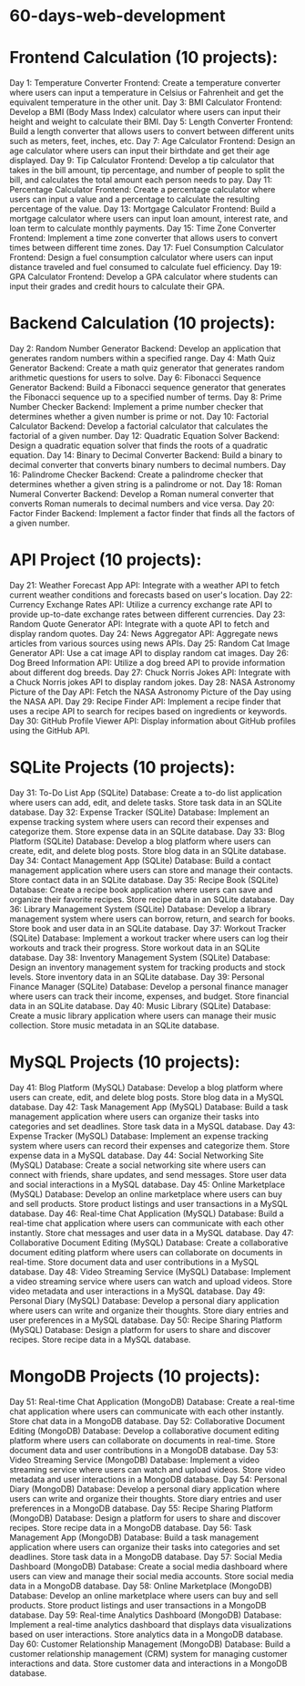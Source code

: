 # 60-days-web-development

<h1>Frontend Calculation (10 projects):</h1>
Day 1: Temperature Converter
  Frontend: Create a temperature converter where users can input a temperature in Celsius or Fahrenheit and get the equivalent temperature in the other unit.
Day 3: BMI Calculator
  Frontend: Develop a BMI (Body Mass Index) calculator where users can input their height and weight to calculate their BMI.
Day 5: Length Converter
  Frontend: Build a length converter that allows users to convert between different units such as meters, feet, inches, etc.
Day 7: Age Calculator
  Frontend: Design an age calculator where users can input their birthdate and get their age displayed.
Day 9: Tip Calculator
  Frontend: Develop a tip calculator that takes in the bill amount, tip percentage, and number of people to split the bill, and calculates the total amount each person needs to pay.
Day 11: Percentage Calculator
  Frontend: Create a percentage calculator where users can input a value and a percentage to calculate the resulting percentage of the value.
Day 13: Mortgage Calculator
  Frontend: Build a mortgage calculator where users can input loan amount, interest rate, and loan term to calculate monthly payments.
Day 15: Time Zone Converter
  Frontend: Implement a time zone converter that allows users to convert times between different time zones.
Day 17: Fuel Consumption Calculator
  Frontend: Design a fuel consumption calculator where users can input distance traveled and fuel consumed to calculate fuel efficiency.
Day 19: GPA Calculator
  Frontend: Develop a GPA calculator where students can input their grades and credit hours to calculate their GPA.
  
<h1>Backend Calculation (10 projects):</h1>
Day 2: Random Number Generator
  Backend: Develop an application that generates random numbers within a specified range.
Day 4: Math Quiz Generator
  Backend: Create a math quiz generator that generates random arithmetic questions for users to solve.
Day 6: Fibonacci Sequence Generator
  Backend: Build a Fibonacci sequence generator that generates the Fibonacci sequence up to a specified number of terms.
Day 8: Prime Number Checker
  Backend: Implement a prime number checker that determines whether a given number is prime or not.
Day 10: Factorial Calculator
  Backend: Develop a factorial calculator that calculates the factorial of a given number.
Day 12: Quadratic Equation Solver
  Backend: Design a quadratic equation solver that finds the roots of a quadratic equation.
Day 14: Binary to Decimal Converter
  Backend: Build a binary to decimal converter that converts binary numbers to decimal numbers.
Day 16: Palindrome Checker
  Backend: Create a palindrome checker that determines whether a given string is a palindrome or not.
Day 18: Roman Numeral Converter
  Backend: Develop a Roman numeral converter that converts Roman numerals to decimal numbers and vice versa.
Day 20: Factor Finder
  Backend: Implement a factor finder that finds all the factors of a given number.
  
<h1>API Project (10 projects):</h1>
Day 21: Weather Forecast App
  API: Integrate with a weather API to fetch current weather conditions and forecasts based on user's location.
Day 22: Currency Exchange Rates
  API: Utilize a currency exchange rate API to provide up-to-date exchange rates between different currencies.
Day 23: Random Quote Generator
  API: Integrate with a quote API to fetch and display random quotes.
Day 24: News Aggregator
  API: Aggregate news articles from various sources using news APIs.
Day 25: Random Cat Image Generator
  API: Use a cat image API to display random cat images.
Day 26: Dog Breed Information
  API: Utilize a dog breed API to provide information about different dog breeds.
Day 27: Chuck Norris Jokes
  API: Integrate with a Chuck Norris jokes API to display random jokes.
Day 28: NASA Astronomy Picture of the Day
  API: Fetch the NASA Astronomy Picture of the Day using the NASA API.
Day 29: Recipe Finder
  API: Implement a recipe finder that uses a recipe API to search for recipes based on ingredients or keywords.
Day 30: GitHub Profile Viewer
  API: Display information about GitHub profiles using the GitHub API.
  
<h1>SQLite Projects (10 projects):</h1>
  Day 31: To-Do List App (SQLite)
Database: Create a to-do list application where users can add, edit, and delete tasks. Store task data in an SQLite database.
  Day 32: Expense Tracker (SQLite)
Database: Implement an expense tracking system where users can record their expenses and categorize them. Store expense data in an SQLite database.
  Day 33: Blog Platform (SQLite)
Database: Develop a blog platform where users can create, edit, and delete blog posts. Store blog data in an SQLite database.
  Day 34: Contact Management App (SQLite)
Database: Build a contact management application where users can store and manage their contacts. Store contact data in an SQLite database.
  Day 35: Recipe Book (SQLite)
Database: Create a recipe book application where users can save and organize their favorite recipes. Store recipe data in an SQLite database.
  Day 36: Library Management System (SQLite)
Database: Develop a library management system where users can borrow, return, and search for books. Store book and user data in an SQLite database.
  Day 37: Workout Tracker (SQLite)
Database: Implement a workout tracker where users can log their workouts and track their progress. Store workout data in an SQLite database.
  Day 38: Inventory Management System (SQLite)
Database: Design an inventory management system for tracking products and stock levels. Store inventory data in an SQLite database.
  Day 39: Personal Finance Manager (SQLite)
Database: Develop a personal finance manager where users can track their income, expenses, and budget. Store financial data in an SQLite database.
  Day 40: Music Library (SQLite)
Database: Create a music library application where users can manage their music collection. Store music metadata in an SQLite database.

<h1>MySQL Projects (10 projects):</h1>
Day 41: Blog Platform (MySQL)
  Database: Develop a blog platform where users can create, edit, and delete blog posts. Store blog data in a MySQL database.
Day 42: Task Management App (MySQL)
  Database: Build a task management application where users can organize their tasks into categories and set deadlines. Store task data in a MySQL database.
Day 43: Expense Tracker (MySQL)
  Database: Implement an expense tracking system where users can record their expenses and categorize them. Store expense data in a MySQL database.
Day 44: Social Networking Site (MySQL)
  Database: Create a social networking site where users can connect with friends, share updates, and send messages. Store user data and social interactions in a MySQL database.
Day 45: Online Marketplace (MySQL)
  Database: Develop an online marketplace where users can buy and sell products. Store product listings and user transactions in a MySQL database.
Day 46: Real-time Chat Application (MySQL)
  Database: Build a real-time chat application where users can communicate with each other instantly. Store chat messages and user data in a MySQL database.
Day 47: Collaborative Document Editing (MySQL)
  Database: Create a collaborative document editing platform where users can collaborate on documents in real-time. Store document data and user contributions in a MySQL database.
Day 48: Video Streaming Service (MySQL)
  Database: Implement a video streaming service where users can watch and upload videos. Store video metadata and user interactions in a MySQL database.
Day 49: Personal Diary (MySQL)
  Database: Develop a personal diary application where users can write and organize their thoughts. Store diary entries and user preferences in a MySQL database.
Day 50: Recipe Sharing Platform (MySQL)
  Database: Design a platform for users to share and discover recipes. Store recipe data in a MySQL database.
  
<h1>MongoDB Projects (10 projects):</h1>
Day 51: Real-time Chat Application (MongoDB)
  Database: Create a real-time chat application where users can communicate with each other instantly. Store chat data in a MongoDB database.
Day 52: Collaborative Document Editing (MongoDB)
  Database: Develop a collaborative document editing platform where users can collaborate on documents in real-time. Store document data and user contributions in a MongoDB database.
Day 53: Video Streaming Service (MongoDB)
  Database: Implement a video streaming service where users can watch and upload videos. Store video metadata and user interactions in a MongoDB database.
Day 54: Personal Diary (MongoDB)
  Database: Develop a personal diary application where users can write and organize their thoughts. Store diary entries and user preferences in a MongoDB database.
Day 55: Recipe Sharing Platform (MongoDB)
  Database: Design a platform for users to share and discover recipes. Store recipe data in a MongoDB database.
Day 56: Task Management App (MongoDB)
  Database: Build a task management application where users can organize their tasks into categories and set deadlines. Store task data in a MongoDB database.
Day 57: Social Media Dashboard (MongoDB)
  Database: Create a social media dashboard where users can view and manage their social media accounts. Store social media data in a MongoDB database.
Day 58: Online Marketplace (MongoDB)
  Database: Develop an online marketplace where users can buy and sell products. Store product listings and user transactions in a MongoDB database.
Day 59: Real-time Analytics Dashboard (MongoDB)
  Database: Implement a real-time analytics dashboard that displays data visualizations based on user interactions. Store analytics data in a MongoDB database.
Day 60: Customer Relationship Management (MongoDB)
  Database: Build a customer relationship management (CRM) system for managing customer interactions and data. Store customer data and interactions in a MongoDB database.
